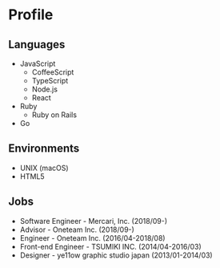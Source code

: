 # Profile

## Languages

- JavaScript
  - CoffeeScript
  - TypeScript
  - Node.js
  - React
- Ruby
  - Ruby on Rails
- Go

## Environments

- UNIX (macOS)
- HTML5

## Jobs

- Software Engineer - Mercari, Inc. (2018/09-)
- Advisor - Oneteam Inc. (2018/09-)
- Engineer - Oneteam Inc. (2016/04-2018/08)
- Front-end Engineer - TSUMIKI INC. (2014/04-2016/03)
- Designer - ye11ow graphic studio japan (2013/01-2014/03)
